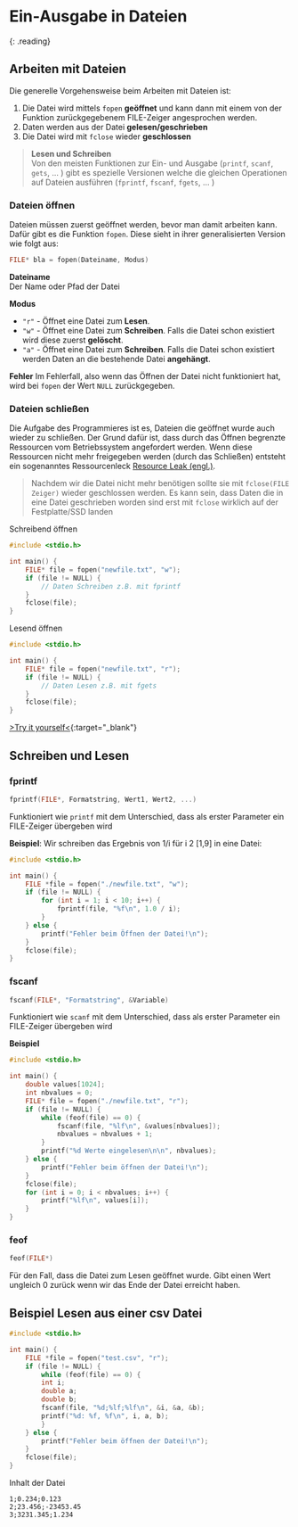 # Ein-Ausgabe in Dateien
{: .reading}

## Arbeiten mit Dateien

Die generelle Vorgehensweise beim Arbeiten mit Dateien ist:
1) Die Datei wird mittels ``fopen`` **geöffnet** und kann dann mit
einem von der Funktion zurückgegebenem FILE-Zeiger
angesprochen werden.
2) Daten werden aus der Datei **gelesen/geschrieben**
3) Die Datei wird mit ``fclose`` wieder **geschlossen**

> **Lesen und Schreiben**\
> Von den meisten Funktionen zur Ein- und Ausgabe (``printf``,
``scanf``, ``gets``, ... ) gibt es spezielle Versionen welche die gleichen Operationen auf Dateien ausführen (``fprintf``, ``fscanf``, ``fgets``, ... )

### Dateien öffnen

Dateien müssen zuerst geöffnet werden, bevor man damit arbeiten kann. Dafür gibt es die Funktion `fopen`. Diese sieht in ihrer generalisierten Version wie folgt aus:

````cpp
FILE* bla = fopen(Dateiname, Modus)
````
**Dateiname**\
Der Name oder Pfad der Datei

**Modus**
* ``"r"`` - Öffnet eine Datei zum **Lesen**.
* ``"w"`` - Öffnet eine Datei zum **Schreiben**. Falls die Datei schon
existiert wird diese zuerst **gelöscht**.
* ``"a"`` - Öffnet eine Datei zum **Schreiben**. Falls die Datei schon
existiert werden Daten an die bestehende Datei **angehängt**.

**Fehler**
Im Fehlerfall, also wenn das Öffnen der Datei nicht funktioniert hat, wird bei ``fopen`` der Wert ``NULL`` zurückgegeben.

### Dateien schließen

Die Aufgabe des Programmieres ist es, Dateien die geöffnet wurde auch wieder zu schließen. Der Grund dafür ist, dass durch das Öffnen  begrenzte Ressourcen vom Betriebssystem angefordert werden. Wenn diese Ressourcen nicht mehr freigegeben werden (durch das Schließen) entsteht ein sogenanntes Ressourcenleck [Resource Leak (engl.)]([https://link](https://en.wikipedia.org/wiki/Resource_leak)).


> Nachdem wir die Datei nicht mehr benötigen sollte sie mit ``fclose(FILE
Zeiger)`` wieder geschlossen werden.
Es kann sein, dass Daten die in eine Datei geschrieben worden sind erst
mit ``fclose`` wirklich auf der Festplatte/SSD landen

Schreibend öffnen
````cpp
#include <stdio.h>

int main() {
    FILE* file = fopen("newfile.txt", "w");
    if (file != NULL) {
        // Daten Schreiben z.B. mit fprintf
    }
    fclose(file);
}
````

Lesend öffnen
````cpp
#include <stdio.h>

int main() {
    FILE* file = fopen("newfile.txt", "r");
    if (file != NULL) {
        // Daten Lesen z.B. mit fgets
    }
    fclose(file);
}
````
[>Try it yourself<](https://repl.it/@m0stlyharmless/MCIProg2ExFopen#main.c){:target="_blank"}

## Schreiben und Lesen

### fprintf

````cpp
fprintf(FILE*, Formatstring, Wert1, Wert2, ...)
````

Funktioniert wie ``printf`` mit dem Unterschied, dass als erster
Parameter ein FILE-Zeiger übergeben wird

**Beispiel**:
Wir schreiben das Ergebnis von 1/i für i 2 [1,9] in eine Datei:

````cpp
#include <stdio.h>

int main() {
    FILE *file = fopen("./newfile.txt", "w");
    if (file != NULL) {
        for (int i = 1; i < 10; i++) {
            fprintf(file, "%f\n", 1.0 / i);
        }
    } else {
        printf("Fehler beim Öffnen der Datei!\n");
    }
    fclose(file);
}
````


### fscanf
````cpp
fscanf(FILE*, "Formatstring", &Variable)
````

Funktioniert wie ``scanf`` mit dem Unterschied, dass als erster
Parameter ein FILE-Zeiger übergeben wird

**Beispiel**
````cpp
#include <stdio.h>

int main() {
    double values[1024];
    int nbvalues = 0;
    FILE* file = fopen("./newfile.txt", "r");
    if (file != NULL) {
        while (feof(file) == 0) {
            fscanf(file, "%lf\n", &values[nbvalues]);
            nbvalues = nbvalues + 1;
        }
        printf("%d Werte eingelesen\n\n", nbvalues);
    } else {
        printf("Fehler beim öffnen der Datei!\n");
    }
    fclose(file);
    for (int i = 0; i < nbvalues; i++) {
        printf("%lf\n", values[i]);
    }
}
````

### feof
````cpp
feof(FILE*)
````

Für den Fall, dass die Datei zum Lesen geöffnet wurde.
Gibt einen Wert ungleich 0 zurück wenn wir das Ende der
Datei erreicht haben.



## Beispiel Lesen aus einer csv Datei

````cpp
#include <stdio.h>

int main() {
    FILE *file = fopen("test.csv", "r");
    if (file != NULL) {
        while (feof(file) == 0) {
        int i;
        double a;
        double b;
        fscanf(file, "%d;%lf;%lf\n", &i, &a, &b);
        printf("%d: %f, %f\n", i, a, b);
        }
    } else {
        printf("Fehler beim öffnen der Datei!\n");
    }
    fclose(file);
}
````

Inhalt der Datei
````
1;0.234;0.123
2;23.456;-23453.45
3;3231.345;1.234
````